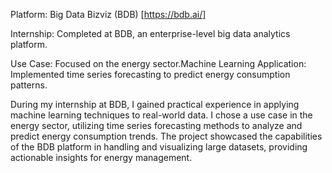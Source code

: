 Platform: Big Data Bizviz (BDB) [https://bdb.ai/]

Internship: Completed at BDB, an enterprise-level big data analytics platform.

Use Case: Focused on the energy sector.Machine Learning Application: Implemented time series forecasting to predict energy consumption patterns.

During my internship at BDB, I gained practical experience in applying machine learning techniques to real-world data. I chose a use case in the energy sector, utilizing time series forecasting methods to analyze and predict energy consumption trends. The project showcased the capabilities of the BDB platform in handling and visualizing large datasets, providing actionable insights for energy management.
